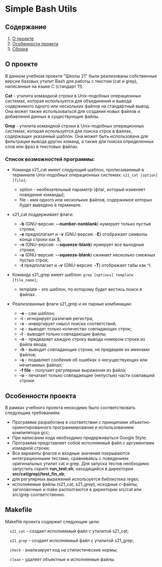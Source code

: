 # Simple Bash Utils

## Содержание

1. [О проекте](#о-проекте)
2. [Особенности проекта](#особенности-проекта)
3. [Сборка](#сборка)

## О проекте

В данном учебном проекте "Школы 21" были реализованы собственные версии базовых утилит Bash для работы с текстом (cat и grep), написанные на языке C (стандарт 11).

**Cat** - утилита командной строки в Unix-подобных операционных системах, которая используется для объединения и вывода содержимого одного или нескольких файлов на стандартный вывод. Она может также использоваться для создания новых файлов и добавления данных в существующие файлы.

**Grep** - утилита командной строки в Unix-подобных операционных системах, которая используется для поиска строк в файлах, содержащих указанный шаблон. Она может быть использована для фильтрации вывода других команд, а также для поиска определенных слов или фраз в текстовых файлах.

### Список возможностей программы:

* Команда s21_cat имеет следующий шаблон, прописываемый в терминале Unix-подобных операционных системах: 
``s21_cat [option] [file]``;
	* option - необязательный параметр (флаг, который изменяет поведение команды);
	* file - имя одного или нескольких файлов, содержимое которых будет выведено в терминале.
* s21_cat поддерживает флаги:
	* **-b** (GNU-версия: **--number-nonblank**) нумерует только пустые строки;
	* **-e** предполагает и -**v** (GNU-версия: -**E**) отображает символы конца строки как $;
	* **-n** (GNU-версия: **--squeeze-blank**) нумерует все выходные строки;
	* **-s** (GNU-версия: **--squeeze-blank**) сжимает несколько смежных пустых строк;
	* **-t** предполагает и **-v** (GNU-версия: **-T**) отображает табы как ^I.

* Команда s21_grep имеет шаблон: ``grep [options] template [file_name]``;
	* template - это шаблон, по которому будет вестись поиск в файлах.
* Реализованные флаги s21_grep и их парные комбинации:
	* **-e** - сам шаблон;
	* **-i** - игнорирует различия регистра;
	* **-v** - инвертирует смысл поиска соответствий;
	* **-c** - выводит только количество совпадающих строк;
	* **-l** - выводит только совпадающие файлы;
	* **-n** - предваряет каждую строку вывода номером строки из файла ввода;
	* **-h** - выводит совпадающие строки, не предваряя  их именами файлов;
	* **-s** - подавляет сообения об ошибках о несуществующих или нечитаемых файлах;
	* **-f file** - получает регулярные выражения из файла;
	* **-o** - печатает только совпадающие (непустые) части совпавшей строки.

## Особенности проекта

В рамках учебного проекта неоходимо было соответствовать следующим требованиям:
* Программа разработана в соответствии с принципами объектно-ориентированного программирования и использованием компилятора gcc;
* При написании кода необходимо придерживаться Google Style;
* Программа представляет собой исполняемый файл с аргументами комадной строки;
* Все варианты флагов и входные значения покрываются интеграционными тестами, сравниваясь с поведением оригинальных утилит cat и grep. Для запуска тестов необходимо запустить скрипт **run_test.sh**, находящийся в директории **src/cat(grep)/test_fin_sb**;
* для регулярных выражений используется библиотека regex;
* исполняемые файлы (s21_cat, s21_grep), исходные c-файлы, заголовочные и make располгаются в директории src/cat или src/grep соответственно.

## Makefile

Makefile проекта содержит следующие цели:

&nbsp;&nbsp;&nbsp;&nbsp;``s21_cat`` - создает исполняемый файл с утилитой s21_cat;

&nbsp;&nbsp;&nbsp;&nbsp;``s21_grep`` - создает исполняемый файл с утилитой s21_grep;

&nbsp;&nbsp;&nbsp;&nbsp;``check`` - анализирует код на стилистические нормы;

&nbsp;&nbsp;&nbsp;&nbsp;``clean`` - удаляет объектные и исполняемые файлы.
